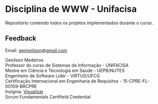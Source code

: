 # Disciplina de WWW - Unifacisa

Repositório contendo todos os projetos implementados durante o curso.

## Feedback
Email: genisnilson@gmail.com

Genilson Medeiros <br>
Professor do curso de Sistemas de Informação - UNIFACISA <br>
Mestre em Ciência e Técnologia em Saúde - UEPB/NUTES <br>
Engenheiro de Software Lider - VIRTUS/UFCG <br>
Certificação Internacional em Engenharia de Requisitos - 15-CPRE-FL-00109-BRCPRE  <br>
Insignia: <a href="http://www.ireb.org/en/service/cpre-registry-list/351/" target="_blank">Visualizar</a> <br>
Scrum Fundamentals Certifield Credential


